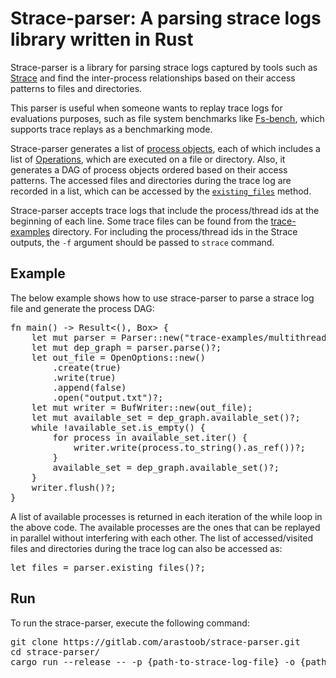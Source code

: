 # Strace-parser: A parsing strace logs library written in Rust 

Strace-parser is a library for parsing strace logs captured by tools such as [Strace](https://man7.org/linux/man-pages/man1/strace.1.html)
and find the inter-process relationships based on their access patterns to files and directories.

This parser is useful when someone wants to replay trace logs for evaluations purposes, such as file system benchmarks
like [Fs-bench](https://gitlab.com/arastoob/fs-bench), which supports trace replays as a benchmarking mode.

Strace-parser generates a list of [process objects](https://gitlab.com/arastoob/strace-parser/-/blob/main/src/process.rs),
each of which includes a list of [Operations](https://gitlab.com/arastoob/strace-parser/-/blob/main/src/op.rs),
which are executed on a file or directory. Also, it generates a DAG of process objects ordered based on their
access patterns. The accessed files and directories during the trace log are recorded in a list, which can be accessed
by the [`existing_files`](https://gitlab.com/arastoob/strace-parser/-/blob/main/src/parser.rs#L1054) method.

Strace-parser accepts trace logs that include the process/thread ids at the beginning of each line. Some trace files 
can be found from the [trace-examples](https://gitlab.com/arastoob/strace-parser/-/tree/main/trace-examples) directory. 
For including the process/thread ids in the Strace outputs, the `-f` argument should be passed to `strace` command.

## Example
The below example shows how to use strace-parser to parse a strace log file and generate the process DAG:
<br />
<pre>
fn main() -> Result<(), Box<dyn std::error::Error>> {
    let mut parser = Parser::new("trace-examples/multithread_strace1.log");
    let mut dep_graph = parser.parse()?;
    let out_file = OpenOptions::new()
        .create(true)
        .write(true)
        .append(false)
        .open("output.txt")?;
    let mut writer = BufWriter::new(out_file);
    let mut available_set = dep_graph.available_set()?;
    while !available_set.is_empty() {
        for process in available_set.iter() {
            writer.write(process.to_string().as_ref())?;
        }
        available_set = dep_graph.available_set()?;
    }
    writer.flush()?;
}
</pre>

A list of available processes is returned in each iteration of the while loop in the above code. The available processes
are the ones that can be replayed in parallel without interfering with each other. The list of accessed/visited files 
and directories during the trace log can also be accessed as:
<br />
<pre>
let files = parser.existing_files()?;
</pre>

## Run
To run the strace-parser, execute the following command:
<br />
<pre>
git clone https://gitlab.com/arastoob/strace-parser.git
cd strace-parser/
cargo run --release -- -p {path-to-strace-log-file} -o {path-to-output-file}
</pre>


